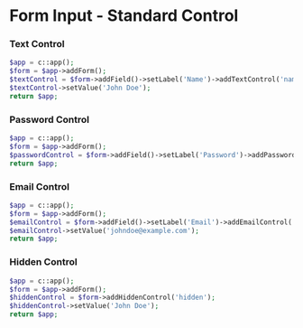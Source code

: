 # Form Input - Standard Control
### Text Control

```php
$app = c::app();
$form = $app->addForm();
$textControl = $form->addField()->setLabel('Name')->addTextControl('name');
$textControl->setValue('John Doe');
return $app;
```

### Password Control

```php
$app = c::app();
$form = $app->addForm();
$passwordControl = $form->addField()->setLabel('Password')->addPasswordControl('password');
return $app;
```

### Email Control

```php
$app = c::app();
$form = $app->addForm();
$emailControl = $form->addField()->setLabel('Email')->addEmailControl('name');
$emailControl->setValue('johndoe@example.com');
return $app;
```

### Hidden Control

```php
$app = c::app();
$form = $app->addForm();
$hiddenControl = $form->addHiddenControl('hidden');
$hiddenControl->setValue('John Doe');
return $app;
```
